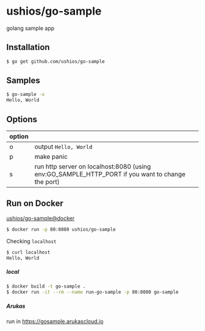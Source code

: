 ushios/go-sample
===============
golang sample app

Installation
-------------

```bash
$ go get github.com/ushios/go-sample
```


Samples
--------

```bash
$ go-sample -o
Hello, World
```

Options
--------

| option |  |
| ------ | --- |
| o | output `Hello, World` |
| p | make panic |
| s | run http server on localhost:8080 (using env:GO_SAMPLE_HTTP_PORT if you want to change the port) |


Run on Docker
--------------

[ushios/go-sample@docker](https://hub.docker.com/r/ushios/go-sample/)


```bash
$ docker run -p 80:8080 ushios/go-sample
```

Checking `localhost`

```bash
$ curl localhost
Hello, World
```
##### local

```bash
$ docker build -t go-sample .
$ docker run -it --rm --name run-go-sample -p 80:8080 go-sample
```

##### Arukas

run in https://gosample.arukascloud.io
